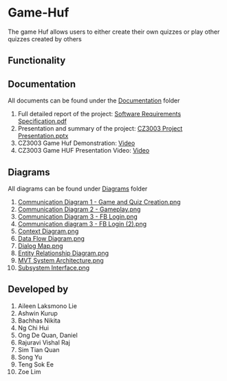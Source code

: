 # Game-Huf
The game Huf allows users to either create their own quizzes or play other quizzes created by others

## Functionality

## Documentation 
All documents can be found under the [Documentation](https://github.com/nikita-bachhas/Game-Huf/tree/main/Documentation) folder
1. Full detailed report of the project: [Software Requirements Specification.pdf](https://github.com/nikita-bachhas/Game-Huf/blob/main/Documentation/Software%20Requirements%20Specification.pdf)
2. Presentation and summary of the project: [CZ3003 Project Presentation.pptx](https://github.com/nikita-bachhas/Game-Huf/blob/main/Documentation/CZ3003%20Project%20Presentation.pptx)
3. CZ3003 Game Huf Demonstration: [Video](https://www.youtube.com/watch?v=0AeR2sO8LlU)
4. CZ3003 Game HUF Presentation Video: [Video](https://youtu.be/xAZkjxYbLvY)

## Diagrams 
All diagrams can be found under [Diagrams](https://github.com/nikita-bachhas/Game-Huf/tree/main/Diagrams) folder
1. [Communication Diagram 1 - Game and Quiz Creation.png](https://github.com/nikita-bachhas/Game-Huf/blob/main/Diagrams/Communication%20Diagram%201%20-%20Game%20and%20Quiz%20Creation.png)
2. [Communication Diagram 2 - Gameplay.png](https://github.com/nikita-bachhas/Game-Huf/blob/main/Diagrams/Communication%20Diagram%202%20-%20Gameplay.png)
3. [Communication Diagram 3 - FB Login.png](https://github.com/nikita-bachhas/Game-Huf/blob/main/Diagrams/Communication%20Diagram%203%20-%20FB%20Login.png)
4. [Communication diagram 3 - FB Login (2).png](https://github.com/nikita-bachhas/Game-Huf/blob/main/Diagrams/Communication%20diagram%203%20-%20FB%20Login%20(2).png)
5. [Context Diagram.png](https://github.com/nikita-bachhas/Game-Huf/blob/main/Diagrams/Context%20Diagram.png)
6. [Data Flow Diagram.png](https://github.com/nikita-bachhas/Game-Huf/blob/main/Diagrams/Data%20Flow%20Diagram.png) 
7. [Dialog Map.png](https://github.com/nikita-bachhas/Game-Huf/blob/main/Diagrams/Dialog%20Map.png)
8. [Entity Relationship Diagram.png](https://github.com/nikita-bachhas/Game-Huf/blob/main/Diagrams/Entity%20Relationship%20Diagram.png)
9. [MVT System Architecture.png](https://github.com/nikita-bachhas/Game-Huf/blob/main/Diagrams/MVT%20System%20Architecture.png)
10. [Subsystem Interface.png](https://github.com/nikita-bachhas/Game-Huf/blob/main/Diagrams/Subsystem%20Interface.png)

## Developed by
1. Aileen Laksmono Lie 
2. Ashwin Kurup 
3. Bachhas Nikita
4. Ng Chi Hui
5. Ong De Quan, Daniel 
6. Rajuravi Vishal Raj 
7. Sim Tian Quan
8. Song Yu
9. Teng Sok Ee 
10. Zoe Lim
